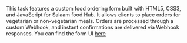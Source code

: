This task features a custom food ordering form built with HTML5, CSS3, and JavaScript for Salaam food Hub. It allows clients to place orders for vegetarian or non-vegetarian meals. Orders are processed through a custom Webhook, and instant confirmations are delivered via Webhook responses. You can find the form UI <a href="https://salaamrasak.github.io/Custom_Food_Ordering/">here</a>
